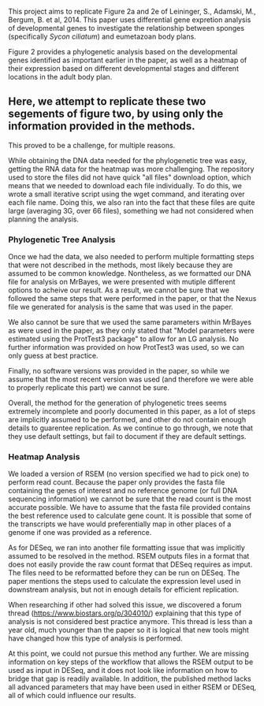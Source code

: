 This project aims to replicate Figure 2a and 2e of Leininger, S., Adamski, M., Bergum, B. et al, 2014. This paper uses differential gene expretion analysis of developmental genes to investigate the relationship between sponges (specifically *Sycon ciliatum*) and eumetazoan body plans. 

Figure 2 provides a phylogenetic analysis based on the developmental genes identified as important earlier in the paper, as well as a heatmap of their expression based on different developmental stages and different locations in the adult body plan. 

## Here, we attempt to replicate these two segements of figure two, by using only the information provided in the methods. 

This proved to be a challenge, for multiple reasons. 

While obtaining the DNA data needed for the phylogenetic tree was easy, getting the RNA data for the heatmap was more challenging. The repository used to store the files did not have quick "all files" download option, which means that we needed to download each file individually. To do this, we wrote a small iterative script using the wget command, and iterating over each file name. Doing this, we also ran into the fact that these files are quite large (averaging 3G, over 66 files), something we had not considered when planning the analysis. 

### Phylogenetic Tree Analysis

Once we had the data, we also needed to perform multiple formatting steps that were not described in the methods, most likely because they are assumed to be common knowledge. Nontheless, as we formatted our DNA file for analysis on MrBayes, we were presented with mutiple different options to acheive our result. As a result, we cannot be sure that we followed the same steps that were performed in the paper, or that the Nexus file we generated for analysis is the same that was used in the paper. 

We also cannot be sure that we used the same parameters within MrBayes as were used in the paper, as they only stated that "Model parameters were estimated using the ProtTest3 package" to allow for an LG analysis. 
No further information was provided on how ProtTest3 was used, so we can only guess at best practice. 

Finally, no software versions was provided in the paper, so while we assume that the most recent version was used (and therefore we were able to properly replicate this part) we cannot be sure. 

Overall, the method for the generation of phylogenetic trees seems extremely incomplete and poorly documented in this paper, as a lot of steps are implicitly assumed to be performed, and other do not contain enough details to guarentee replication. As we continue to go through, we note that they use default settings, but fail to document if they are default settings. 

### Heatmap Analysis

We loaded a version of RSEM (no version specified we had to pick one) to perform read count. Because the paper only provides the fasta file containing the genes of interest and no reference genome (or full DNA sequencing information) we cannot be sure that the read count is the most accurate possible. We have to assume that the fasta file provided contains the best reference used to calculate gene count. 
It is possible that some of the transcripts we have would preferentially map in other places of a genome if one was provided as a reference. 

As for DESeq, we ran into another file formatting issue that was implicitly assumed to be resolved in the method. RSEM outputs files in a format that does not easily provide the raw count format that DESeq requires as imput. The files need to be reformatted before they can be run on DESeq. The paper mentions the steps used to calculate the expression level used in downstream analysis, but not in enough details for efficient replication.

When researching if other had solved this issue, we discovered a forum thread (https://www.biostars.org/p/304010/) explaining that this type of analysis is not considered best practice anymore. This thread is less than a year old, much younger than the paper so it is logical that new tools might have changed how this type of analysis is performed. 

At this point, we could not pursue this method any further. We are missing information on key steps of the workflow that allows the RSEM output to be used as input in DESeq, and it does not look like information on how to bridge that gap is readily available. In addition, the published method lacks all advanced parameters that may have been used in either RSEM or DESeq, all of which could influence our results. 

